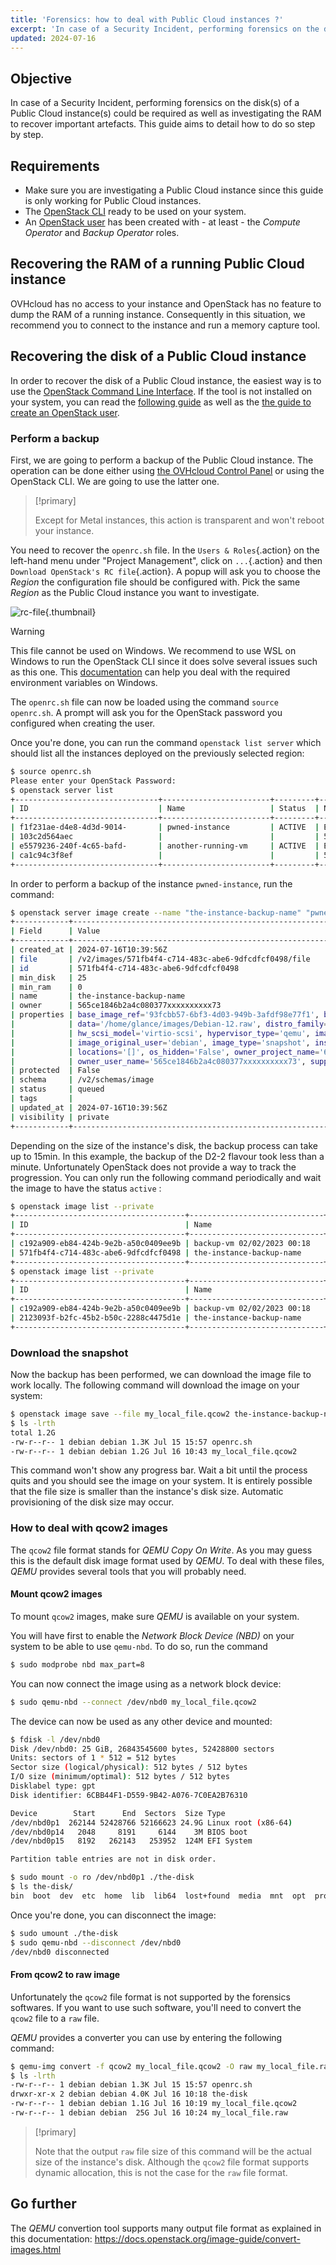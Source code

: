 ```yaml
---
title: 'Forensics: how to deal with Public Cloud instances ?'
excerpt: 'In case of a Security Incident, performing forensics on the disk(s) and/or the RAM of a Public Cloud instance(s) could be required. This guide will help you to do so.'
updated: 2024-07-16
---
```


## Objective

In case of a Security Incident, performing forensics on the disk(s) of a Public Cloud instance(s) could be required as well as investigating the RAM to recover important artefacts.
This guide aims to detail how to do so step by step.

## Requirements

- Make sure you are investigating a Public Cloud instance since this guide is only working for Public Cloud instances.
- The [OpenStack CLI](/pages/public_cloud/compute/prepare_the_environment_for_using_the_openstack_api/) ready to be used on your system.
- An [OpenStack user](/pages/public_cloud/compute/create_and_delete_a_user/) has been created with - at least - the _Compute Operator_ and _Backup Operator_ roles.

## Recovering the RAM of a running Public Cloud instance

OVHcloud has no access to your instance and OpenStack has no feature to dump the RAM of a running instance. Consequently in this situation, we recommend you to connect to the instance and run a memory capture tool.

## Recovering the disk of a Public Cloud instance

In order to recover the disk of a Public Cloud instance, the easiest way is to use the [OpenStack Command Line Interface](https://docs.openstack.org/newton/user-guide/common/cli-overview.html). If the tool is not installed on your system, you can read the [following guide](/pages/public_cloud/compute/prepare_the_environment_for_using_the_openstack_api/) as well as the [the guide to create an OpenStack user](/pages/public_cloud/compute/create_and_delete_a_user).

### Perform a backup

First, we are going to perform a backup of the Public Cloud instance. The operation can be done either using [the OVHcloud Control Panel](/pages/public_cloud/compute/save_an_instance/) or using the OpenStack CLI. We are going to use the latter one.

>[!primary]
>
>Except for Metal instances, this action is transparent and won't reboot your instance.

You need to recover the `openrc.sh` file. In the `Users & Roles`{.action} on the left-hand menu under "Project Management", click on `...`{.action} and then `Download OpenStack's RC file`{.action}. A popup will ask you to choose the _Region_ the configuration file should be configured with. Pick the same _Region_ as the Public Cloud instance you want to investigate.

![rc-file](images/rc-file.png){.thumbnail}

>[!warning]
>This file cannot be used on Windows. We recommend to use WSL on Windows to run the OpenStack CLI since it does solve several issues such as this one.
>This [documentation](/pages/public_cloud/compute/loading_openstack_environment_variables/) can help you deal with the required environment variables on Windows.

The `openrc.sh` file can now be loaded using the command `source openrc.sh`. A prompt will ask you for the OpenStack password you configured when creating the user.

Once you're done, you can run the command `openstack list server` which should list all the instances deployed on the previously selected region:
```bash
$ source openrc.sh
Please enter your OpenStack Password:
$ openstack server list
+--------------------------------+------------------------+---------+----------------------------------+-----------+-----------+
| ID                             | Name                   | Status  | Networks                         | Image     | Flavor    |
+--------------------------------+------------------------+---------+----------------------------------+-----------+-----------+
| f1f231ae-d4e8-4d3d-9014-       | pwned-instance         | ACTIVE  | Ext-Net=2001:41d0:xxx:xxx::xxxx, | Debian 12 | d2-2      |
| 103c2d564aec                   |                        |         | 51.91.xxx.xxx                    |           |           |
| e5579236-240f-4c65-bafd-       | another-running-vm     | ACTIVE  | Ext-Net=2001:41d0:xxx:xxx::xxxx, |           | win-c2-15 |
| ca1c94c3f8ef                   |                        |         | 57.128.xxx.xxx                   |           |           |
+--------------------------------+------------------------+---------+----------------------------------+-----------+-----------+
```

In order to perform a backup of the instance `pwned-instance`, run the command:
```bash
$ openstack server image create --name "the-instance-backup-name" "pwned-instance"
+------------+-------------------------------------------------------------------------------------------------------------------------+
| Field      | Value                                                                                                                   |
+------------+-------------------------------------------------------------------------------------------------------------------------+
| created_at | 2024-07-16T10:39:56Z                                                                                                    |
| file       | /v2/images/571fb4f4-c714-483c-abe6-9dfcdfcf0498/file                                                                    |
| id         | 571fb4f4-c714-483c-abe6-9dfcdfcf0498                                                                                    |
| min_disk   | 25                                                                                                                      |
| min_ram    | 0                                                                                                                       |
| name       | the-instance-backup-name                                                                                                |
| owner      | 565ce1846b2a4c080377xxxxxxxxxx73                                                                                        |
| properties | base_image_ref='93fcbb57-6bf3-4d03-949b-3afdf98e77f1', build_id='aa816ca5-f59a-439c-94a9-b1e18ed564ee',                 |
|            | data='/home/glance/images/Debian-12.raw', distro_family='debian', hw_disk_bus='scsi', hw_qemu_guest_agent='yes',        |
|            | hw_scsi_model='virtio-scsi', hypervisor_type='qemu', image_build_date='2024-07-01 12:48:37',                            |
|            | image_original_user='debian', image_type='snapshot', instance_uuid='f1f231ae-d4e8-4d3d-9014-103c2d564aec',              |
|            | locations='[]', os_hidden='False', owner_project_name='686981609xxxxxx2',                                               |
|            | owner_user_name='565ce1846b2a4c080377xxxxxxxxxx73', support_rtm='no', user_id='85265a173b7c4c26ba48899xxxxxxxx8'        |
| protected  | False                                                                                                                   |
| schema     | /v2/schemas/image                                                                                                       |
| status     | queued                                                                                                                  |
| tags       |                                                                                                                         |
| updated_at | 2024-07-16T10:39:56Z                                                                                                    |
| visibility | private                                                                                                                 |
+------------+-------------------------------------------------------------------------------------------------------------------------+
```

Depending on the size of the instance's disk, the backup process can take up to 15min. In this example, the backup of the D2-2 flavour took less than a minute. Unfortunately OpenStack does not provide a way to track the progression. You can only run the following command periodically and wait the image to have the status `active` :
```bash
$ openstack image list --private
+--------------------------------------+------------------------------+--------+
| ID                                   | Name                         | Status |
+--------------------------------------+------------------------------+--------+
| c192a909-eb84-424b-9e2b-a50c0409ee9b | backup-vm 02/02/2023 00:18   | active |
| 571fb4f4-c714-483c-abe6-9dfcdfcf0498 | the-instance-backup-name     | queued |
+--------------------------------------+------------------------------+--------+
$ openstack image list --private
+--------------------------------------+------------------------------+--------+
| ID                                   | Name                         | Status |
+--------------------------------------+------------------------------+--------+
| c192a909-eb84-424b-9e2b-a50c0409ee9b | backup-vm 02/02/2023 00:18   | active |
| 2123093f-b2fc-45b2-b50c-2288c4475d1e | the-instance-backup-name     | active |
+--------------------------------------+------------------------------+--------+
```


### Download the snapshot

Now the backup has been performed, we can download the image file to work locally. The following command will download the image on your system:
```bash
$ openstack image save --file my_local_file.qcow2 the-instance-backup-name
$ ls -lrth
total 1.2G
-rw-r--r-- 1 debian debian 1.3K Jul 15 15:57 openrc.sh
-rw-r--r-- 1 debian debian 1.2G Jul 16 10:43 my_local_file.qcow2
```

This command won't show any progress bar. Wait a bit until the process quits and you should see the image on your system. It is entirely possible that the file size is smaller than the instance's disk size. Automatic provisioning of the disk size may occur.

### How to deal with qcow2 images

The `qcow2` file format stands for _QEMU Copy On Write_. As you may guess this is the default disk image format used by _QEMU_.
To deal with these files, _QEMU_ provides several tools that you will probably need.

#### Mount qcow2 images

To mount `qcow2` images, make sure _QEMU_ is available on your system.

You will have first to enable the _Network Block Device (NBD)_ on your system to be able to use `qemu-nbd`. To do so, run the command
```bash
$ sudo modprobe nbd max_part=8
```

You can now connect the image using as a network block device:
```bash
$ sudo qemu-nbd --connect /dev/nbd0 my_local_file.qcow2
```

The device can now be used as any other device and mounted:
```bash
$ fdisk -l /dev/nbd0
Disk /dev/nbd0: 25 GiB, 26843545600 bytes, 52428800 sectors
Units: sectors of 1 * 512 = 512 bytes
Sector size (logical/physical): 512 bytes / 512 bytes
I/O size (minimum/optimal): 512 bytes / 512 bytes
Disklabel type: gpt
Disk identifier: 6CBB44F1-D559-9B42-A076-7C0EA2B76310

Device        Start      End  Sectors  Size Type
/dev/nbd0p1  262144 52428766 52166623 24.9G Linux root (x86-64)
/dev/nbd0p14   2048     8191     6144    3M BIOS boot
/dev/nbd0p15   8192   262143   253952  124M EFI System

Partition table entries are not in disk order.

$ sudo mount -o ro /dev/nbd0p1 ./the-disk
$ ls the-disk/
bin  boot  dev  etc  home  lib  lib64  lost+found  media  mnt  opt  proc  root  run  sbin  srv  sys  tmp  usr  var
```

Once you're done, you can disconnect the image:
```bash
$ sudo umount ./the-disk
$ sudo qemu-nbd --disconnect /dev/nbd0
/dev/nbd0 disconnected
```

#### From qcow2 to raw image

Unfortunately the `qcow2` file format is not supported by the forensics softwares. If you want to use such software, you'll need to convert the `qcow2` file to a `raw` file.

_QEMU_ provides a converter you can use by entering the following command:
```bash
$ qemu-img convert -f qcow2 my_local_file.qcow2 -O raw my_local_file.raw
$ ls -lrth
-rw-r--r-- 1 debian debian 1.3K Jul 15 15:57 openrc.sh
drwxr-xr-x 2 debian debian 4.0K Jul 16 10:18 the-disk
-rw-r--r-- 1 debian debian 1.1G Jul 16 10:19 my_local_file.qcow2
-rw-r--r-- 1 debian debian  25G Jul 16 10:24 my_local_file.raw
```

>[!primary]
>
>Note that the output `raw` file size of this command will be the actual size of the instance's disk. Although the `qcow2` file format supports dynamic allocation, this is not the case for the `raw` file format.

## Go further

The _QEMU_ convertion tool supports many output file format as explained in this documentation: <https://docs.openstack.org/image-guide/convert-images.html>
